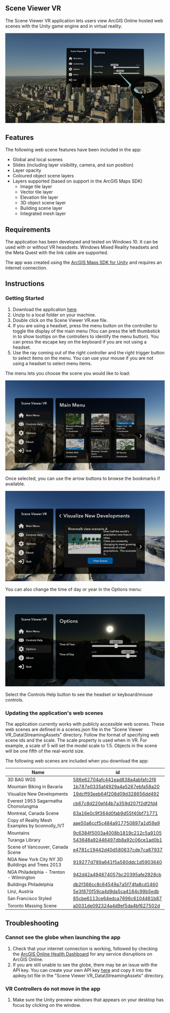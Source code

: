 ## Scene Viewer VR
The Scene Viewer VR application lets users view ArcGIS Online hosted web scenes with the Unity game engine and in virtual reality.

![intro](/intro.png)

## Features
The following web scene features have been included in the app:
- Global and local scenes
- Slides (including layer visibility, camera, and sun position)
- Layer opacity
- Coloured object scene layers
- Layers supported (based on support in the ArcGIS Maps SDK)
    - Image tile layer
    - Vector tile layer
    - Elevation tile layer
    - 3D object scene layer 
    - Building scene layer
    - Integrated mesh layer

## Requirements
The application has been developed and tested on Windows 10. It can be used with or without VR heasdsets. Windows Mixed Reality headsets and the Meta Quest with the link cable are supported. 

The app was created using the [ArcGIS Maps SDK for Unity](https://developers.arcgis.com/unity/) and requires an internet connection.   

## Instructions

### Getting Started
1. Download the application [here](https://github.com/highered-esricanada/SceneViewerVR/releases/download/1.0/Scene.Viewer.VR.zip).
1. Unzip to a local folder on your machine.
1. Double click on the Scene Viewer VR.exe file.
1. If you are using a headset, press the menu button on the controller to toggle the display of the main menu (You can press the left thumbstick in to show tooltips on the controllers to identify the menu button). You can press the escape key on the keyboard if you are not using a headset.
1. Use the ray coming out of the right controller and the right trigger button to select items on the menu. You can use your mouse if you are not using a headset to select menu items.

The menu lets you choose the scene you would like to load:

![menu](/main_menu.png)

Once selected, you can use the arrow buttons to browse the bookmarks if available.

![bookmarks](/bookmark.png)

You can also change the time of day or year in the Options menu:

![lighting](/lighting.png)

Select the Controls Help button to see the headset or keyboard/mouse controls.

### Updating the application's web scenes
The application currently works with publicly accessible web scenes. These web scenes are defined in a scenes.json file in the "Scene Viewer VR_Data\StreamingAssets" directory. Follow the format of specifying web scene ids and the scale. The scale property is used when in VR. For example, a scale of 5 will set the model scale to 1:5. Objects in the scene will be one fifth of the real-world size.  

The following web scenes are included when you download the app:

|Name|id|
| --- | --- |
|3D BAG WGS|[586e62704afc441ead838a4abfafc2f8](https://www.arcgis.com/home/item.html?id=586e62704afc441ead838a4abfafc2f8)|
|Mountain Biking in Bavaria|[1b787e0335af4929a4a5267ebfa58a20](https://www.arcgis.com/home/item.html?id=1b787e0335af4929a4a5267ebfa58a20)|
|Visualize New Developments|[19dcff93eeb64f208d09d328656dd492](https://www.arcgis.com/home/item.html?id=19dcff93eeb64f208d09d328656dd492)|
|Everest 1953 Sagarmatha Chomolungma|[cb67c8d220ef44b7a359d207f2df2fd4](https://www.arcgis.com/home/item.html?id=cb67c8d220ef44b7a359d207f2df2fd4)|
|Montreal, Canada Scene|[63a16e0c9f364d0fab9d55f40bf71771](https://www.arcgis.com/home/item.html?id=63a16e0c9f364d0fab9d55f40bf71771)|
|Copy of Reality Mesh Examples by bconnolly_IVT|[aae50a6ccf5c484a917750897a1d59a9](https://www.arcgis.com/home/item.html?id=aae50a6ccf5c484a917750897a1d59a9)|
|Mountains|[9c6384f5003a4008b1819c212c5a9105](https://www.arcgis.com/home/item.html?id=9c6384f5003a4008b1819c212c5a9105)|
|Turanga Library|[543648a92446497db8a92c06ce1ad0b1](https://www.arcgis.com/home/item.html?id=543648a92446497db8a92c06ce1ad0b1)|
|Scene of Vancouver, Canada Scene|[e4781c19442d40d580637cde7ca87937](https://www.arcgis.com/home/item.html?id=e4781c19442d40d580637cde7ca87937)|
|NGA New York City NY 3D Buildings and Trees 2013|[919277d789a641f5a580ddc1d5903640](https://www.arcgis.com/home/item.html?id=919277d789a641f5a580ddc1d5903640)|
|NGA Philadelphia - Trenton - Wilmington|[942d42a494874057bc20395afe2828cb](https://www.arcgis.com/home/item.html?id=942d42a494874057bc20395afe2828cb)|
|Buildings Philadelphia|[db2f366cc8c64549a7a5f74fa8cd1460](https://www.arcgis.com/home/item.html?id=db2f366cc8c64549a7a5f74fa8cd1460)|
|Linz, Austria|[5e3f870f59ca4d9da5ca4184c99b5edb](https://www.arcgis.com/home/item.html?id=5e3f870f59ca4d9da5ca4184c99b5edb)|
|San Francisco Styled|[85cbe6113ce64edca7696c6104481b87](https://www.arcgis.com/home/item.html?id=85cbe6113ce64edca7696c6104481b87)|
|Toronto Massing Scene|[a0031de092324a4d9ef5da4bf627502d](https://www.arcgis.com/home/item.html?id=a0031de092324a4d9ef5da4bf627502d)|

## Troubleshooting

### Cannot see the globe when launching the app
1. Check that your internet connection is working, followed by checking the [ArcGIS Online Health Dashboard](https://status.arcgis.com/) for any service disruptions on ArcGIS Online.
1. If you are still unable to see the globe, there may be an issue with the API key. You can create your own API key [here](https://developers.arcgis.com/documentation/mapping-apis-and-services/security/tutorials/create-and-manage-an-api-key/) and copy it into the apikey.txt file in the "Scene Viewer VR_Data\StreamingAssets" directory.

### VR Controllers do not move in the app
1. Make sure the Unity preview windows that appears on your desktop has focus by clicking on the window.
